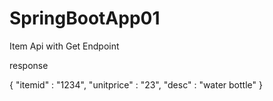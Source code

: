 # SpringBootApp01

Item Api with Get Endpoint

response

{
    "itemid" : "1234",
    "unitprice" : "23",
    "desc" : "water bottle"
}

